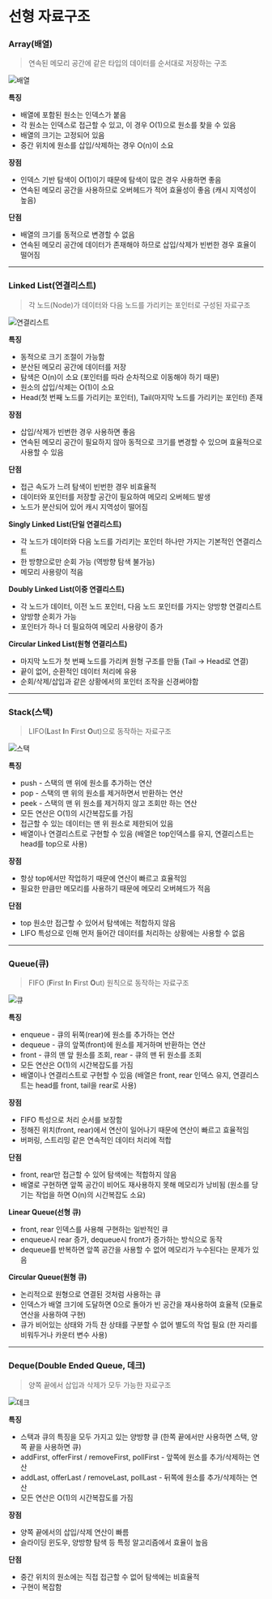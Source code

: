 # 선형 자료구조

### Array(배열)

> 연속된 메모리 공간에 같은 타입의 데이터를 순서대로 저장하는 구조

![배열](https://github.com/user-attachments/assets/fdd4bd54-9571-40b6-9ae4-a1e062d995c4)

**특징**

- 배열에 포함된 원소는 인덱스가 붙음
- 각 원소는 인덱스로 접근할 수 있고, 이 경우 O(1)으로 원소를 찾을 수 있음
- 배열의 크기는 고정되어 있음
- 중간 위치에 원소를 삽입/삭제하는 경우 O(n)이 소요

**장점**

- 인덱스 기반 탐색이 O(1)이기 때문에 탐색이 많은 경우 사용하면 좋음
- 연속된 메모리 공간을 사용하므로 오버헤드가 적어 효율성이 좋음 (캐시 지역성이 높음)

**단점**

- 배열의 크기를 동적으로 변경할 수 없음
- 연속된 메모리 공간에 데이터가 존재해야 하므로 삽입/삭제가 빈번한 경우 효율이 떨어짐

---

### Linked List(연결리스트)

> 각 노드(Node)가 데이터와 다음 노드를 가리키는 포인터로 구성된 자료구조
> 

![연결리스트](https://github.com/user-attachments/assets/5ab3db03-39de-4ae2-9498-782d43a21884)

**특징**

- 동적으로 크기 조절이 가능함
- 분산된 메모리 공간에 데이터를 저장
- 탐색은 O(n)이 소요 (포인터를 따라 순차적으로 이동해야 하기 때문)
- 원소의 삽입/삭제는 O(1)이 소요
- Head(첫 번째 노드를 가리키는 포인터), Tail(마지막 노드를 가리키는 포인터) 존재

**장점**

- 삽입/삭제가 빈번한 경우 사용하면 좋음
- 연속된 메모리 공간이 필요하지 않아 동적으로 크기를 변경할 수 있으며 효율적으로 사용할 수 있음

**단점**

- 접근 속도가 느려 탐색이 빈번한 경우 비효율적
- 데이터와 포인터를 저장할 공간이 필요하여 메모리 오버헤드 발생
- 노드가 분산되어 있어 캐시 지역성이 떨어짐

**Singly Linked List(단일 연결리스트)**

- 각 노드가 데이터와 다음 노드를 가리키는 포인터 하나만 가지는 기본적인 연결리스트
- 한 방향으로만 순회 가능 (역방향 탐색 불가능)
- 메모리 사용량이 적음

**Doubly Linked List(이중 연결리스트)**

- 각 노드가 데이터, 이전 노드 포인터, 다음 노드 포인터를 가지는 양방향 연결리스트
- 양방향 순회가 가능
- 포인터가 하나 더 필요하여 메모리 사용량이 증가

**Circular Linked List(원형 연결리스트)**

- 마지막 노드가 첫 번째 노드를 가리켜 원형 구조를 만듦 (Tail → Head로 연결)
- 끝이 없어, 순환적인 데이터 처리에 유용
- 순회/삭제/삽입과 같은 상황에서의 포인터 조작을 신경써야함

---

### Stack(스택)

> LIFO(**L**ast **I**n **F**irst **O**ut)으로 동작하는 자료구조
> 

![스택](https://github.com/user-attachments/assets/cbce4623-3b87-4000-b063-04cc30ce415f)

**특징**

- push - 스택의 맨 위에 원소를 추가하는 연산
- pop - 스택의 맨 위의 원소를 제거하면서 반환하는 연산
- peek - 스택의 맨 위 원소를 제거하지 않고 조회만 하는 연산
- 모든 연산은 O(1)의 시간복잡도를 가짐
- 접근할 수 있는 데이터는 맨 위 원소로 제한되어 있음
- 배열이나 연결리스트로 구현할 수 있음 (배열은 top인덱스를 유지, 연결리스트는 head를 top으로 사용)

**장점**

- 항상 top에서만 작업하기 때문에 연산이 빠르고 효율적임
- 필요한 만큼만 메모리를 사용하기 때문에 메모리 오버헤드가 적음

**단점**

- top 원소만 접근할 수 있어서 탐색에는 적합하지 않음
- LIFO 특성으로 인해 먼저 들어간 데이터를 처리하는 상황에는 사용할 수 없음

---

### Queue(큐)

> FIFO (**F**irst **I**n **F**irst **O**ut) 원칙으로 동작하는 자료구조
> 

![큐](https://github.com/user-attachments/assets/332cc348-7fbd-487e-8b93-f041f917a091)

**특징**

- enqueue - 큐의 뒤쪽(rear)에 원소를 추가하는 연산
- dequeue - 큐의 앞쪽(front)에 원소를 제거하며 반환하는 연산
- front - 큐의 맨 앞 원소를 조회, rear - 큐의 맨 뒤 원소를 조회
- 모든 연산은 O(1)의 시간복잡도를 가짐
- 배열이나 연결리스트로 구현할 수 있음 (배열은 front, rear 인덱스 유지, 연결리스트는 head를 front, tail을 rear로 사용)

**장점**

- FIFO 특성으로 처리 순서를 보장함
- 정해진 위치(front, rear)에서 연산이 일어나기 때문에 연산이 빠르고 효율적임
- 버퍼링, 스트리밍 같은 연속적인 데이터 처리에 적합

**단점**

- front, rear만 접근할 수 있어 탐색에는 적합하지 않음
- 배열로 구현하면 앞쪽 공간이 비어도 재사용하지 못해 메모리가 낭비됨 (원소를 당기는 작업을 하면 O(n)의 시간복잡도 소요)

**Linear Queue(선형 큐)**

- front, rear 인덱스를 사용해 구현하는 일반적인 큐
- enqueue시 rear 증가, dequeue시 front가 증가하는 방식으로 동작
- dequeue를 반복하면 앞쪽 공간을 사용할 수 없어 메모리가 누수된다는 문제가 있음

**Circular Queue(원형 큐)**

- 논리적으로 원형으로 연결된 것처럼 사용하는 큐
- 인덱스가 배열 크기에 도달하면 0으로 돌아가 빈 공간을 재사용하여 효율적 (모듈로 연산을 사용하여 구현)
- 큐가 비어있는 상태와 가득 찬 상태를 구분할 수 없어 별도의 작업 필요 (한 자리를 비워두거나 카운터 변수 사용)

---

### Deque(Double Ended Queue, 데크)

> 양쪽 끝에서 삽입과 삭제가 모두 가능한 자료구조
> 

![데크](https://github.com/user-attachments/assets/050ccf4a-d913-4580-862c-0f9048532ae6)

**특징**

- 스택과 큐의 특징을 모두 가지고 있는 양방향 큐 (한쪽 끝에서만 사용하면 스택, 양쪽 끝을 사용하면 큐)
- addFirst, offerFirst / removeFirst, pollFirst - 앞쪽에 원소를 추가/삭제하는 연산
- addLast, offerLast / removeLast, pollLast - 뒤쪽에 원소를 추가/삭제하는 연산
- 모든 연산은 O(1)의 시간복잡도를 가짐

**장점**

- 양쪽 끝에서의 삽입/삭제 연산이 빠름
- 슬라이딩 윈도우, 양방향 탐색 등 특정 알고리즘에서 효율이 높음

**단점**

- 중간 위치의 원소에는 직접 접근할 수 없어 탐색에는 비효율적
- 구현이 복잡함
